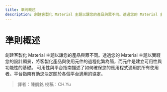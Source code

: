 ```yaml
---
title: 準則概述
description: 創建客製化 Material 主題以讓您的產品與眾不同。透過您的 Material 主題以實踐您的設計願景，將客製化產品與使用元件的過程化繁為簡，而元件是建立可用性與功能性的基礎。可用性與平台指南描述了如何確保您的應用程式適用於所有使用者。平台指南有助您決定關於各個平台適用的協定。
---
```

<!-- markdownlint-disable MD025 -->
<!-- markdownlint-disable MD033 -->

# 準則概述

創建客製化 Material 主題以讓您的產品與眾不同。透過您的 Material 主題以實踐您的設計願景，將客製化產品與使用元件的過程化繁為簡，而元件是建立可用性與功能性的基礎。
可用性與平台指南描述了如何確保您的應用程式適用於所有使用者。平台指南有助您決定關於各個平台適用的協定。

> 譯者：陳凱銘
> 校稿：CH.Yu
